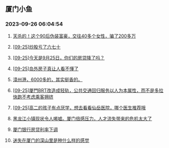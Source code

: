 ## 厦门小鱼 
### 2023-09-26 06:04:54

1. [天杀的！这个90后伪装富豪，交往40多个女性，骗了200多万](http://bbs.xmfish.com/read-htm-tid-18078785.html)

2. [[09-25]炒股亏了六七十](http://bbs.xmfish.com/read-htm-tid-18078697.html)

3. [[09-25]今天是9月25日，你们的房贷降了吗？](http://bbs.xmfish.com/read-htm-tid-18078703.html)

4. [[09-25]岛外房子真让人看不懂了](http://bbs.xmfish.com/read-htm-tid-18078729.html)

5. [漳州港，6000多的，其实挺香的。](http://bbs.xmfish.com/read-htm-tid-18078821.html)

6. [[09-25]厦門BRT改造成轻轨，公共交通回归服务以人为本属性，而不是多拉快跑不考虑乘客拥挤](http://bbs.xmfish.com/read-htm-tid-18078886.html)

7. [[09-25]高二的孩子有点厌学，想去看看仙岳医院，哪个医生推荐哦](http://bbs.xmfish.com/read-htm-tid-18078778.html)

8. [黑龙江小镇现状令人唏嘘。厦门倍感压力，人才流失带来的危机太大了](http://bbs.xmfish.com/read-htm-tid-18078860.html)

9. [厦门银行房贷利率下调](http://bbs.xmfish.com/read-htm-tid-18078773.html)

10. [迷失在厦门的深山里是种什么样的感觉](http://bbs.xmfish.com/read-htm-tid-18078856.html)

